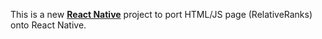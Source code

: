 This is a new [**React Native**](https://reactnative.dev) project to port HTML/JS page (RelativeRanks) onto React Native.  
